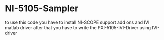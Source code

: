 # NI-5105-Sampler

to use this code you have to install NI-SCOPE support add ons and IVI matlab driver
after that you have to write the PXI-5105-IVI-Driver using IVI-driver  
